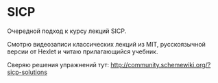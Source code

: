 # SICP

Очередной подход к курсу лекций SICP.

Смотрю видеозаписи классических лекций из MIT, русскоязычной версии от Hexlet и читаю прилагающийся учебник.

Сверяю решения упражнений тут: http://community.schemewiki.org/?sicp-solutions
